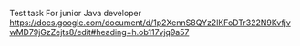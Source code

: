 
Test task
For junior Java developer
https://docs.google.com/document/d/1p2XennS8QYz2lKFoDTr322N9KvfjvwMD79jGzZejts8/edit#heading=h.ob117vjq9a57

